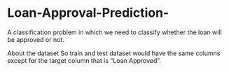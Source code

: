 # Loan-Approval-Prediction-
A classification problem in which we need to classify whether the loan will be approved or not.


About the dataset 
So train and test dataset would have the same columns except for the target column that is “Loan Approved”.





